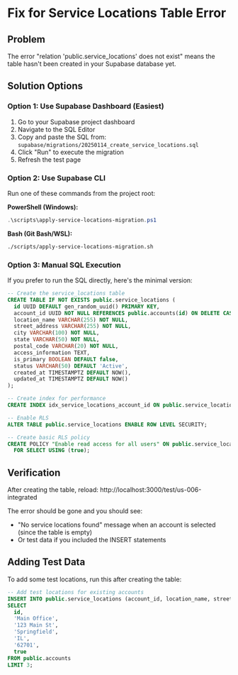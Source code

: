 # Fix for Service Locations Table Error

## Problem

The error "relation 'public.service_locations' does not exist" means the table hasn't been created in your Supabase database yet.

## Solution Options

### Option 1: Use Supabase Dashboard (Easiest)

1. Go to your Supabase project dashboard
2. Navigate to the SQL Editor
3. Copy and paste the SQL from: `supabase/migrations/20250114_create_service_locations.sql`
4. Click "Run" to execute the migration
5. Refresh the test page

### Option 2: Use Supabase CLI

Run one of these commands from the project root:

**PowerShell (Windows):**

```powershell
.\scripts\apply-service-locations-migration.ps1
```

**Bash (Git Bash/WSL):**

```bash
./scripts/apply-service-locations-migration.sh
```

### Option 3: Manual SQL Execution

If you prefer to run the SQL directly, here's the minimal version:

```sql
-- Create the service_locations table
CREATE TABLE IF NOT EXISTS public.service_locations (
  id UUID DEFAULT gen_random_uuid() PRIMARY KEY,
  account_id UUID NOT NULL REFERENCES public.accounts(id) ON DELETE CASCADE,
  location_name VARCHAR(255) NOT NULL,
  street_address VARCHAR(255) NOT NULL,
  city VARCHAR(100) NOT NULL,
  state VARCHAR(50) NOT NULL,
  postal_code VARCHAR(20) NOT NULL,
  access_information TEXT,
  is_primary BOOLEAN DEFAULT false,
  status VARCHAR(50) DEFAULT 'Active',
  created_at TIMESTAMPTZ DEFAULT NOW(),
  updated_at TIMESTAMPTZ DEFAULT NOW()
);

-- Create index for performance
CREATE INDEX idx_service_locations_account_id ON public.service_locations(account_id);

-- Enable RLS
ALTER TABLE public.service_locations ENABLE ROW LEVEL SECURITY;

-- Create basic RLS policy
CREATE POLICY "Enable read access for all users" ON public.service_locations
  FOR SELECT USING (true);
```

## Verification

After creating the table, reload: http://localhost:3000/test/us-006-integrated

The error should be gone and you should see:

- "No service locations found" message when an account is selected (since the table is empty)
- Or test data if you included the INSERT statements

## Adding Test Data

To add some test locations, run this after creating the table:

```sql
-- Add test locations for existing accounts
INSERT INTO public.service_locations (account_id, location_name, street_address, city, state, postal_code, is_primary)
SELECT
  id,
  'Main Office',
  '123 Main St',
  'Springfield',
  'IL',
  '62701',
  true
FROM public.accounts
LIMIT 3;
```
